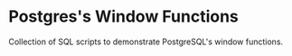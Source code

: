 # Postgres's Window Functions

Collection of SQL scripts to demonstrate PostgreSQL's window functions.

